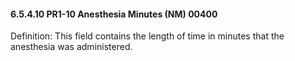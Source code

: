 #### 6.5.4.10 PR1-10 Anesthesia Minutes (NM) 00400

Definition: This field contains the length of time in minutes that the anesthesia was administered.
